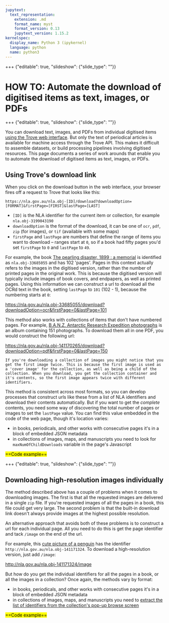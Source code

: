 ```yaml
---
jupytext:
  text_representation:
    extension: .md
    format_name: myst
    format_version: 0.13
    jupytext_version: 1.15.2
kernelspec:
  display_name: Python 3 (ipykernel)
  language: python
  name: python3
---
```


+++ {"editable": true, "slideshow": {"slide_type": ""}}

# HOW TO: Automate the download of digitised items as text, images, or PDFs

+++ {"editable": true, "slideshow": {"slide_type": ""}}

You can download text, images, and PDFs from individual digitised items [using the Trove web interface](/accessing-data/using-web-interface.md). But only the text of periodical articles is available for machine access through the Trove API. This makes it difficult to assemble datasets, or build processing pipelines involving digitised resources. This page documents a series of work arounds that enable you to automate the download of digitised items as text, images, or PDFs.

## Using Trove's download link

When you click on the download button in the web interface, your browser fires off a request to Trove that looks like this:

`https://nla.gov.au/nla.obj-[ID]/download?downloadOption=[FORMAT]&firstPage=[FIRST]&lastPage=[LAST]`

- `[ID]` is the NLA identifier for the current item or collection, for example `nla.obj-3199043190`
- `downloadOption` is the format of the download, it can be one of `ocr`, `pdf`, `zip` (for images), or `tif` (available with some maps)
- `firstPage` and `lastPage` are numbers that define the range of items you want to download – ranges start at `0`, so if a book had fifty pages you'd set `firstPage` to `0` and `lastPage` to `49`.

For example, the book [The pearling disaster, 1899 : a memorial](https://nla.gov.au/nla.obj-33685055/) is identified as `nla.obj-33685055` and has 102 'pages'. Pages in this context actually refers to the images in the digitised version, rather than the number of printed pages in the original work. This is because the digitised version will typically include images of book covers, and endpapers, as well as printed pages. Using this information we can construct a url to download all the OCRd text in the book, setting `lastPage` to `101` (102 - 1), because the numbering starts at `0`:

<https://nla.gov.au/nla.obj-33685055/download?downloadOption=ocr&firstPage=0&lastPage=101>

This method also works with collections of items that don't have numbered pages. For example, [B.A.N.Z. Antarctic Research Expedition photographs](https://nla.gov.au/nla.obj-141170265) is an album containing 151 photographs. To download them all in one PDF, you would construct the following url:

<https://nla.gov.au/nla.obj-141170265/download?downloadOption=pdf&firstPage=0&lastPage=150>

```{note}
If you're downloading a collection of images you might notice that you get the first image twice. This is because the first image is used as a 'cover image' for the collection, as well as being a child of the collection. When you download, you get the collection container and it's contents, so the first image appears twice with different identifiers.
```

This method is consistent across most formats, so you can develop processes that construct urls like these from a list of NLA identifiers and download their contents automatically. But if you want to get the *complete* contents, you need some way of discovering the total number of pages or images to set the `lastPage` value. You can find this value embedded in the code of the web page, though it's location varies:

- in books, periodicals, and other works with consecutive pages it's in a block of embedded JSON metadata
- in collections of images, maps, and manuscripts you need to look for `maxNumOfChildDownloads` variable in the page's Javascript

<mark>==Code example==</mark>

+++ {"editable": true, "slideshow": {"slide_type": ""}}

## Downloading high-resolution images individually

The method described above has a couple of problems when it comes to downloading images. The first is that all the requested images are delivered in a single `zip` file. If you're requested images of all the pages in a book, this file could get very large. The second problem is that the built-in download link doesn't always provide images at the highest possible resolution.

An alternative approach that avoids both of these problems is to construct a url for each individual page. All you need to do this is get the page identifier and tack `/image` on the end of the url.

For example, this [cute picture of a penguin](http://nla.gov.au/nla.obj-141171324) has the identifier `http://nla.gov.au/nla.obj-141171324`. To download a high-resolution version, just add `/image`:

<http://nla.gov.au/nla.obj-141171324/image>

But how do you get the individual identifiers for all the pages in a book, or all the images in a collection? Once again, the methods vary by format:

- in books, periodicals, and other works with consecutive pages it's in a block of embedded JSON metadata
- in collections of images, maps, and manuscripts you need to [extract the list of identifiers from the collection's pop-up browse screen](/other-digitised-resources/how-to/get-collection-items.md)

<mark>==Code example==</mark>

```{code-cell} ipython3

```

